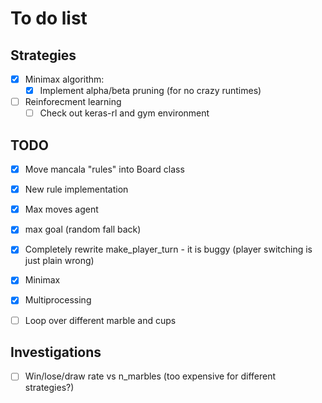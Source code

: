 # To do list
## Strategies
- [X] Minimax algorithm:
	- [X] Implement alpha/beta pruning (for no crazy runtimes)
- [ ] Reinforecment learning
	- [ ] Check out keras-rl and gym environment

## TODO
- [X] Move mancala "rules" into Board class
- [X] New rule implementation
- [X] Max moves agent
- [X] max goal (random fall back)
- [X] Completely rewrite make_player_turn - it is buggy (player switching is just plain wrong)
- [X] Minimax
- [X] Multiprocessing
- [ ] Loop over different marble and cups


## Investigations
- [ ] Win/lose/draw rate vs n_marbles (too expensive for different strategies?)
